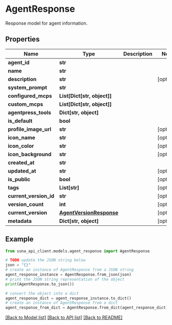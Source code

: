 # AgentResponse

Response model for agent information.

## Properties

Name | Type | Description | Notes
------------ | ------------- | ------------- | -------------
**agent_id** | **str** |  | 
**name** | **str** |  | 
**description** | **str** |  | [optional] 
**system_prompt** | **str** |  | 
**configured_mcps** | **List[Dict[str, object]]** |  | 
**custom_mcps** | **List[Dict[str, object]]** |  | 
**agentpress_tools** | **Dict[str, object]** |  | 
**is_default** | **bool** |  | 
**profile_image_url** | **str** |  | [optional] 
**icon_name** | **str** |  | [optional] 
**icon_color** | **str** |  | [optional] 
**icon_background** | **str** |  | [optional] 
**created_at** | **str** |  | 
**updated_at** | **str** |  | [optional] 
**is_public** | **bool** |  | [optional] 
**tags** | **List[str]** |  | [optional] 
**current_version_id** | **str** |  | [optional] 
**version_count** | **int** |  | [optional] 
**current_version** | [**AgentVersionResponse**](AgentVersionResponse.md) |  | [optional] 
**metadata** | **Dict[str, object]** |  | [optional] 

## Example

```python
from suna_api_client.models.agent_response import AgentResponse

# TODO update the JSON string below
json = "{}"
# create an instance of AgentResponse from a JSON string
agent_response_instance = AgentResponse.from_json(json)
# print the JSON string representation of the object
print(AgentResponse.to_json())

# convert the object into a dict
agent_response_dict = agent_response_instance.to_dict()
# create an instance of AgentResponse from a dict
agent_response_from_dict = AgentResponse.from_dict(agent_response_dict)
```
[[Back to Model list]](../README.md#documentation-for-models) [[Back to API list]](../README.md#documentation-for-api-endpoints) [[Back to README]](../README.md)


